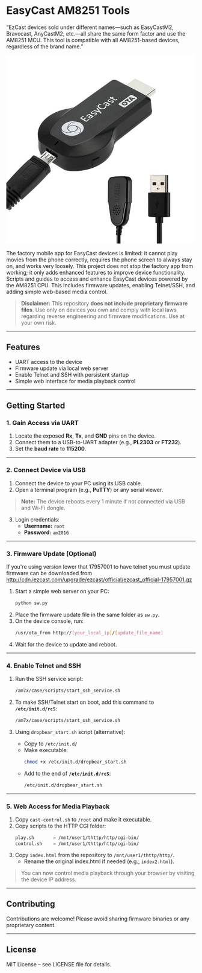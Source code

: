 
# EasyCast AM8251 Tools
“EzCast devices sold under different names—such as EasyCastM2, Bravocast, AnyCastM2, etc.—all share the same form factor and use the AM8251 MCU. This tool is compatible with all AM8251-based devices, regardless of the brand name.”

![EasyCast Device](/Image3.webp)

The factory mobile app for EasyCast devices is limited: it cannot play movies from the phone correctly, requires the phone screen to always stay on, and works very loosely. This project does not stop the factory app from working; it only adds enhanced features to improve device functionality.
Scripts and guides to access and enhance EasyCast devices powered by the AM8251 CPU. This includes firmware updates, enabling Telnet/SSH, and adding simple web-based media control.

> **Disclaimer:** This repository **does not include proprietary firmware files**. Use only on devices you own and comply with local laws regarding reverse engineering and firmware modifications. Use at your own risk.

---

## Features

- UART access to the device  
- Firmware update via local web server  
- Enable Telnet and SSH with persistent startup  
- Simple web interface for media playback control  

---

## Getting Started

### 1. Gain Access via UART

1. Locate the exposed **Rx**, **Tx**, and **GND** pins on the device.  
2. Connect them to a USB-to-UART adapter (e.g., **PL2303** or **FT232**).  
3. Set the **baud rate** to **115200**.

---

### 2. Connect Device via USB

1. Connect the device to your PC using its USB cable.  
2. Open a terminal program (e.g., **PuTTY**) or any serial viewer.  

> **Note:** The device reboots every 1 minute if not connected via USB and Wi-Fi dongle.

3. Login credentials:  
   - **Username:** `root`  
   - **Password:** `am2016`

---

### 3. Firmware Update (Optional)
If you're using version lower that 17957001 to have telnet you must update
firmware can be downloaded from http://cdn.iezcast.com/upgrade/ezcast/official/ezcast_official-17957001.gz
1. Start a simple web server on your PC:
   ```bash
   python sw.py
   ```
2. Place the firmware update file in the same folder as `sw.py`.  
3. On the device console, run:
   ```bash
   /usr/ota_from http://[your_local_ip]/[update_file_name]
   ```
4. Wait for the device to update and reboot.

---

### 4. Enable Telnet and SSH

1. Run the SSH service script:
   ```bash
   /am7x/case/scripts/start_ssh_service.sh
   ```
2. To make SSH/Telnet start on boot, add this command to **`/etc/init.d/rcS`**:
   ```bash
   /am7x/case/scripts/start_ssh_service.sh
   ```

3. Using `dropbear_start.sh` script (alternative):
   - Copy to `/etc/init.d/`  
   - Make executable:
     ```bash
     chmod +x /etc/init.d/dropbear_start.sh
     ```
   - Add to the end of **`/etc/init.d/rcS`**:
     ```bash
     /etc/init.d/dropbear_start.sh
     ```

---

### 5. Web Access for Media Playback

1. Copy `cast-control.sh` to `/root` and make it executable.  
2. Copy scripts to the HTTP CGI folder:
   ```text
   play.sh       → /mnt/user1/thttp/http/cgi-bin/
   control.sh    → /mnt/user1/thttp/http/cgi-bin/
   ```
3. Copy `index.html` from the repository to `/mnt/user1/thttp/http/`.  
   - Rename the original index.html if needed (e.g., `index2.html`).

> You can now control media playback through your browser by visiting the device IP address.

---

## Contributing

Contributions are welcome! Please avoid sharing firmware binaries or any proprietary content.

---

## License

MIT License – see LICENSE file for details.

